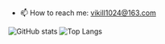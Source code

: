 - 📫 How to reach me: vikill1024@163.com

![GitHub stats](https://github-readme-stats.vercel.app/api?username=VIkill33)
![Top Langs](https://github-readme-stats.vercel.app/api/top-langs/?username=VIkill33&layout=compact)

